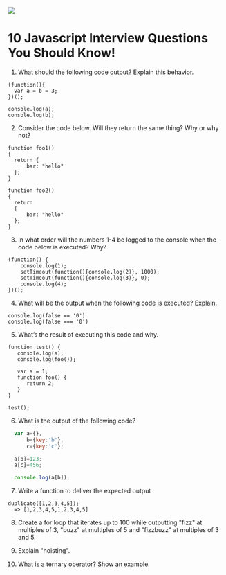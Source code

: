 
![](https://network.napco.com/target-marketing/wp-content/uploads/sites/3/2016/02/job_inteview_funny.jpg)
# 10 Javascript Interview Questions You Should Know!


1) What should the following code output? Explain this behavior.

```
(function(){
  var a = b = 3;
})();

console.log(a);
console.log(b);
```

2) Consider the code below. Will they return the same thing? Why or why not?

```
function foo1()
{
  return {
      bar: "hello"
  };
}

function foo2()
{
  return
  {
      bar: "hello"
  };
}
```

3) In what order will the numbers 1-4 be logged to the console when the code below is executed? Why?
```
(function() {
    console.log(1);
    setTimeout(function(){console.log(2)}, 1000);
    setTimeout(function(){console.log(3)}, 0);
    console.log(4);
})();
```

4) What will be the output when the following code is executed? Explain.
```
console.log(false == '0')
console.log(false === '0')
```

5) What’s the result of executing this code and why.
```
function test() {
   console.log(a);
   console.log(foo());

   var a = 1;
   function foo() {
      return 2;
   }
}

test();
```

6) What is the output of the following code?
```javascript
  var a={},
      b={key:'b'},
      c={key:'c'};

  a[b]=123;
  a[c]=456;

  console.log(a[b]);
```


7) Write a function to deliver the expected output
```
duplicate([1,2,3,4,5]);
  => [1,2,3,4,5,1,2,3,4,5]
```

8) Create a for loop that iterates up to 100 while outputting "fizz" at multiples of 3, "buzz" at multiples of 5 and "fizzbuzz" at multiples of 3 and 5.

9) Explain "hoisting".

10) What is a ternary operator? Show an example.
